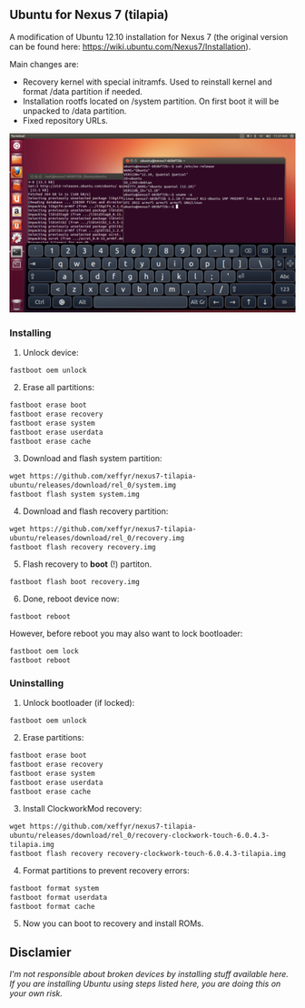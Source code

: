 ## Ubuntu for Nexus 7 (tilapia)

A modification of Ubuntu 12.10 installation for Nexus 7 (the original version can be found here: https://wiki.ubuntu.com/Nexus7/Installation).

Main changes are:

* Recovery kernel with special initramfs. Used to reinstall kernel and format /data partition if needed.
* Installation rootfs located on /system partition. On first boot it will be unpacked to /data partition.
* Fixed repository URLs.

![Screenshot](screenshot.gif)

### Installing

1. Unlock device:
```
fastboot oem unlock
```

2. Erase all partitions:
```
fastboot erase boot
fastboot erase recovery
fastboot erase system
fastboot erase userdata
fastboot erase cache
```

3. Download and flash system partition:
```
wget https://github.com/xeffyr/nexus7-tilapia-ubuntu/releases/download/rel_0/system.img
fastboot flash system system.img
```

4. Download and flash recovery partition:
```
wget https://github.com/xeffyr/nexus7-tilapia-ubuntu/releases/download/rel_0/recovery.img
fastboot flash recovery recovery.img
```

5. Flash recovery to **boot** (!) partiton.
```
fastboot flash boot recovery.img
```

6. Done, reboot device now:
```
fastboot reboot
```

However, before reboot you may also want to lock bootloader:
```
fastboot oem lock
fastboot reboot
```

### Uninstalling

1. Unlock bootloader (if locked):
```
fastboot oem unlock
```

2. Erase partitions:
```
fastboot erase boot
fastboot erase recovery
fastboot erase system
fastboot erase userdata
fastboot erase cache
```

3. Install ClockworkMod recovery:
```
wget https://github.com/xeffyr/nexus7-tilapia-ubuntu/releases/download/rel_0/recovery-clockwork-touch-6.0.4.3-tilapia.img
fastboot flash recovery recovery-clockwork-touch-6.0.4.3-tilapia.img
```

4. Format partitions to prevent recovery errors:
```
fastboot format system
fastboot format userdata
fastboot format cache
```

5. Now you can boot to recovery and install ROMs.

## Disclamier

*I'm not responsible about broken devices by installing stuff available here. If you are installing Ubuntu using steps listed here, you are doing this on your own risk.*
